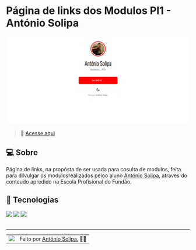 # Página de links dos Modulos PI1 - António Solipa

![Imagem de resultado do projeto](./assets/Links.png)
<br>

> 🚀 <a href="https://links-modulos-pi-3.vercel.app/">Acesse aqui</a>

## 💻 Sobre

Página de links, na propósta de ser usada para cosulta de modulos, feita para dilvulgar os modulosrealizados peloo aluno <a href="https://github.com/asolipa1">António Solipa</a>, atraves do conteudo apredido na Escola Profisional do Fundão.


## 🧠 Tecnologias

<div>
    <img src="https://img.shields.io/badge/HTML5-E34F26?style=for-the-badge&logo=html5&logoColor=white" />
    <img src="https://img.shields.io/badge/CSS3-1572B6?style=for-the-badge&logo=css3&logoColor=white" />
    <img src="https://img.shields.io/badge/JavaScript-F7DF1E?style=for-the-badge&logo=javascript&logoColor=black" />
</div>
<br>

---

<table>
  <tr>
    <td>
      <img src="https://github.com/asolipa1.png" width="100px" />
    </td>
    <td>
      Feito por <a href="https://github.com/asolipa1">António Solipa.</a> 🙋‍♂️
    </td>
  </tr>
</table>
